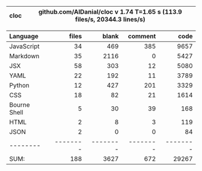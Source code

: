 cloc|github.com/AlDanial/cloc v 1.74  T=1.65 s (113.9 files/s, 20344.3 lines/s)
--- | ---

Language|files|blank|comment|code
:-------|-------:|-------:|-------:|-------:
JavaScript|34|469|385|9657
Markdown|35|2116|0|5427
JSX|58|303|12|5080
YAML|22|192|11|3789
Python|12|427|201|3329
CSS|18|82|21|1614
Bourne Shell|5|30|39|168
HTML|2|8|3|119
JSON|2|0|0|84
--------|--------|--------|--------|--------
SUM:|188|3627|672|29267

